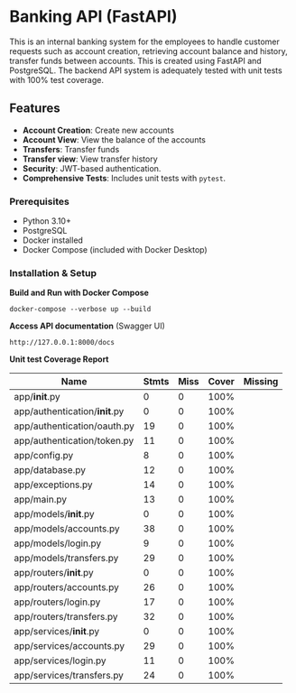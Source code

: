 # Banking API (FastAPI)  

This is an internal banking system for the employees to handle customer requests such as account creation, retrieving account balance and history, transfer funds between accounts. This is created using FastAPI and PostgreSQL.
The backend API system is adequately tested with unit tests with 100% test coverage.

## Features  
 
- **Account Creation**: Create new accounts
- **Account View**: View the balance of the accounts
- **Transfers**: Transfer funds  
- **Transfer view**: View transfer history
- **Security**: JWT-based authentication.  
- **Comprehensive Tests**: Includes unit tests with `pytest`.

### Prerequisites
- Python 3.10+
- PostgreSQL
- Docker installed
- Docker Compose (included with Docker Desktop)

### Installation & Setup

**Build and Run with Docker Compose**
   
    docker-compose --verbose up --build 

**Access API documentation** (Swagger UI)

    http://127.0.0.1:8000/docs

**Unit test Coverage Report**

| Name                           |  Stmts    |  Miss    |  Cover | Missing |
|--------------------------------|-----------|----------|--------|---------|
| app/__init__.py                |  0        |    0     |  100%  |         |
| app/authentication/__init__.py |  0        |    0     |  100%  |         |
| app/authentication/oauth.py    |  19       |    0     |  100%  |         |
| app/authentication/token.py    |  11       |    0     |  100%  |         |
| app/config.py                  |  8        |    0     |  100%  |         |
| app/database.py                |  12       |    0     |  100%  |         |
| app/exceptions.py              |  14       |    0     |  100%  |         |
| app/main.py                    |  13       |    0     |  100%  |         |
| app/models/__init__.py         |  0        |    0     |  100%  |         |
| app/models/accounts.py         |  38       |    0     |  100%  |         |
| app/models/login.py            |  9        |    0     |  100%  |         |
| app/models/transfers.py        |  29       |    0     |  100%  |         |
| app/routers/__init__.py        |  0        |    0     |  100%  |         |
| app/routers/accounts.py        |  26       |    0     |  100%  |         |
| app/routers/login.py           |  17       |    0     |  100%  |         |
| app/routers/transfers.py       |  32       |    0     |  100%  |         |
| app/services/__init__.py       |  0        |    0     |  100%  |         |
| app/services/accounts.py       |  29       |    0     |  100%  |         |
| app/services/login.py          |  11       |    0     |  100%  |         |
| app/services/transfers.py      |  24       |    0     |  100%  |         |


